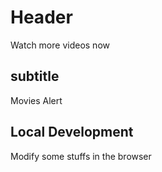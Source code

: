 # Header

Watch more videos now

## subtitle

Movies Alert
## Local Development

Modify some stuffs in the browser
